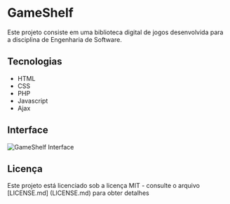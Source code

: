 # GameShelf
Este projeto consiste em uma biblioteca digital de jogos desenvolvida para a disciplina de Engenharia de Software.
## Tecnologias
* HTML
* CSS
* PHP
* Javascript
* Ajax
## Interface
![GameShelf Interface](https://raw.githubusercontent.com/jeanoliveira92/gameshelf/master/screenshot.jpg)


## Licença

Este projeto está licenciado sob a licença MIT - consulte o arquivo [LICENSE.md] (LICENSE.md) para obter detalhes
